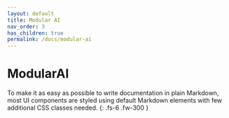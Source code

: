```yaml
---
layout: default
title: Modular AI
nav_order: 3
has_children: true
permalink: /docs/modular-ai
---
```


# ModularAI

To make it as easy as possible to write documentation in plain Markdown, most UI components are styled using default Markdown elements with few additional CSS classes needed.
{: .fs-6 .fw-300 }
